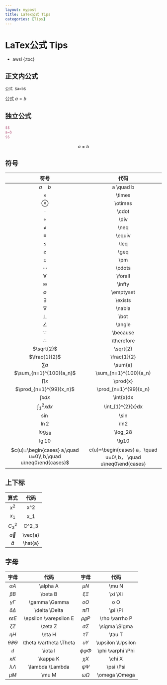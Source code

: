 ```yaml
---
layout: mypost
title: LaTex公式 Tips
categories: [Tips]
---
```


# LaTex公式 Tips

* awsl
{:toc}
## 正文内公式

```
公式 $a=b$
```

公式 $a=b$

## 独立公式

```tex
$$
a=b
$$
```
$$
a=b
$$

## 符号

|                             符号                             |                             代码                             |
| :----------------------------------------------------------: | :----------------------------------------------------------: |
|                         $a \quad b$                          |                          a \quad b                           |
|                           $\times$                           |                            \times                            |
|                          $\otimes$                           |                           \otimes                            |
|                           $\cdot$                            |                            \cdot                             |
|                            $\div$                            |                             \div                             |
|                            $\neq$                            |                             \neq                             |
|                           $\equiv$                           |                            \equiv                            |
|                            $\leq$                            |                             \leq                             |
|                            $\geq$                            |                             \geq                             |
|                            $\pm$                             |                             \pm                              |
|                           $\cdots$                           |                            \cdots                            |
|                          $\forall$                           |                           \forall                            |
|                           $\infty$                           |                            \infty                            |
|                         $\emptyset$                          |                          \emptyset                           |
|                          $\exists$                           |                           \exists                            |
|                           $\nabla$                           |                            \nabla                            |
|                            $\bot$                            |                             \bot                             |
|                           $\angle$                           |                            \angle                            |
|                          $\because$                          |                           \because                           |
|                         $\therefore$                         |                          \therefore                          |
|                          $\sqrt{2}$                          |                           \sqrt{2}                           |
|                        $\frac{1}{2}$                         |                         \frac{1}{2}                          |
|                          $\sum{a}$                           |                           \sum{a}                            |
|                   $\sum_{n=1}^{100}{a_n}$                    |                    \sum_{n=1}^{100}{a_n}                     |
|                          $\prod{x}$                          |                           \prod{x}                           |
|                   $\prod_{n=1}^{99}{x_n}$                    |                    \prod_{n=1}^{99}{x_n}                     |
|                         $\int{x}dx$                          |                          \int{x}dx                           |
|                     $\int_{1}^{2}{x}dx$                      |                      \int_{1}^{2}{x}dx                       |
|                            $\sin$                            |                             \sin                             |
|                            $\ln2$                            |                             \ln2                             |
|                          $\log_28$                           |                           \log_28                            |
|                           $\lg10$                            |                            \lg10                             |
| $c(u)=\begin{cases} a,\quad u=0\\ b,\quad u\neq0\end{cases}$ | c(u)=\begin{cases} a，\quad u=0\\ b， \quad u\neq0\end{cases} |



## 上下标

|   算式    |  代码   |
| :-------: | :-----: |
|   $x^2$   |   x^2   |
|   $x_1$   |   x_1   |
|  $C^2_3$  |  C^2_3  |
| $\vec{a}$ | \vec{a} |
| $\hat{a}$ | \hat{a} |

## 字母

|           字母            |          代码           |        字母         |       代码        |
| :-----------------------: | :---------------------: | :-----------------: | :---------------: |
|        $\alpha A$         |        \alpha A         |       $\mu N$       |       \mu N       |
|         $\beta B$         |         \beta B         |      $\xi \Xi$      |      \xi \Xi      |
|      $\gamma \Gamma$      |      \gamma \Gamma      |        $o O$        |        o O        |
|      $\delta \Delta$      |      \delta \Delta      |      $\pi \Pi$      |      \pi \Pi      |
| $\epsilon \varepsilon E$  | \epsilon \varepsilon E  |  $\rho \varrho P$   |  \rho \varrho P   |
|         $\zeta Z$         |         \zeta Z         |   $\sigma \Sigma$   |   \sigma \Sigma   |
|         $\eta H$          |         \eta H          |      $\tau T$       |      \tau T       |
| $\theta \vartheta \Theta$ | \theta \vartheta \Theta | $\upsilon \Upsilon$ | \upsilon \Upsilon |
|         $\iota I$         |         \iota I         | $\phi \varphi \Phi$ | \phi \varphi \Phi |
|        $\kappa K$         |        \kappa K         |      $\chi X$       |      \chi X       |
|     $\lambda \Lambda$     |     \lambda \Lambda     |     $\psi \Psi$     |     \psi \Psi     |
|          $\mu M$          |          \mu M          |   $\omega \Omega$   |   \omega \Omega   |

